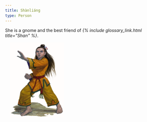 ```yaml
---
title: Shànliáng
type: Person
---
```


She is a gnome and the best friend of *{% include glossary_link.html title="Shan" %}*.

<img
  src='/img/friends/shanliang.png'
  style='width:35%;
         margin-left: 1rem;
         margin-bottom: 1rem;'/>
